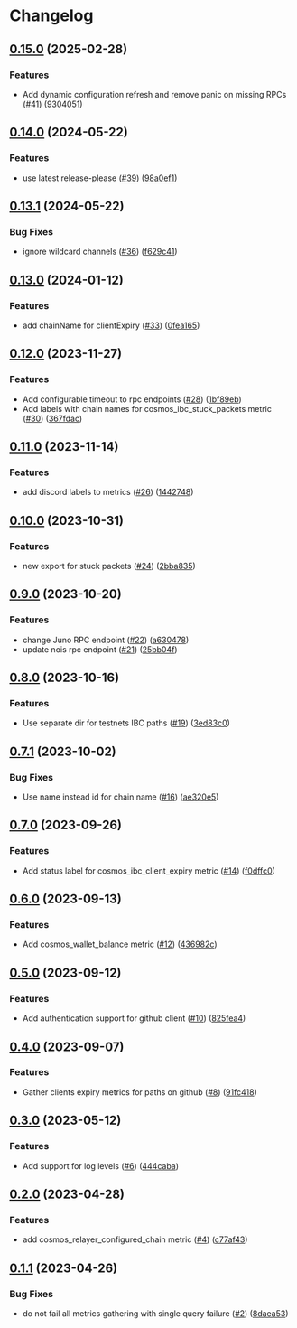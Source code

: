 # Changelog

## [0.15.0](https://github.com/archway-network/relayer_exporter/compare/v0.14.0...v0.15.0) (2025-02-28)


### Features

* Add dynamic configuration refresh and remove panic on missing RPCs ([#41](https://github.com/archway-network/relayer_exporter/issues/41)) ([9304051](https://github.com/archway-network/relayer_exporter/commit/93040513ff86fc0a4f5c929eee190634ff31a245))

## [0.14.0](https://github.com/archway-network/relayer_exporter/compare/v0.13.1...v0.14.0) (2024-05-22)


### Features

* use latest release-please ([#39](https://github.com/archway-network/relayer_exporter/issues/39)) ([98a0ef1](https://github.com/archway-network/relayer_exporter/commit/98a0ef1b5d6f3a5f9a7a5d103a49ec78e326c785))

## [0.13.1](https://github.com/archway-network/relayer_exporter/compare/v0.13.0...v0.13.1) (2024-05-22)


### Bug Fixes

* ignore wildcard channels ([#36](https://github.com/archway-network/relayer_exporter/issues/36)) ([f629c41](https://github.com/archway-network/relayer_exporter/commit/f629c41e94ce72e3b9b8f7b752b2a58638de0269))

## [0.13.0](https://github.com/archway-network/relayer_exporter/compare/v0.12.0...v0.13.0) (2024-01-12)


### Features

* add chainName for clientExpiry ([#33](https://github.com/archway-network/relayer_exporter/issues/33)) ([0fea165](https://github.com/archway-network/relayer_exporter/commit/0fea1656a18ef27602938a42419ef69e641482d1))

## [0.12.0](https://github.com/archway-network/relayer_exporter/compare/v0.11.0...v0.12.0) (2023-11-27)


### Features

* Add configurable timeout to rpc endpoints ([#28](https://github.com/archway-network/relayer_exporter/issues/28)) ([1bf89eb](https://github.com/archway-network/relayer_exporter/commit/1bf89eb0309d41d23cc355448f77144d876ec34d))
* Add labels with chain names for cosmos_ibc_stuck_packets metric ([#30](https://github.com/archway-network/relayer_exporter/issues/30)) ([367fdac](https://github.com/archway-network/relayer_exporter/commit/367fdac3f8c0111181be67d6e68324f6dd923464))

## [0.11.0](https://github.com/archway-network/relayer_exporter/compare/v0.10.0...v0.11.0) (2023-11-14)


### Features

* add discord labels to metrics ([#26](https://github.com/archway-network/relayer_exporter/issues/26)) ([1442748](https://github.com/archway-network/relayer_exporter/commit/14427484b9bde6dcfcddcde8268622bf1fc6a443))

## [0.10.0](https://github.com/archway-network/relayer_exporter/compare/v0.9.0...v0.10.0) (2023-10-31)


### Features

* new export for stuck packets ([#24](https://github.com/archway-network/relayer_exporter/issues/24)) ([2bba835](https://github.com/archway-network/relayer_exporter/commit/2bba8359f4488b86230b3c9194fd2cb6011e347e))

## [0.9.0](https://github.com/archway-network/relayer_exporter/compare/v0.8.0...v0.9.0) (2023-10-20)


### Features

* change Juno RPC endpoint ([#22](https://github.com/archway-network/relayer_exporter/issues/22)) ([a630478](https://github.com/archway-network/relayer_exporter/commit/a63047843dbee597f59bb1234b194c3382eb8f6f))
* update nois rpc endpoint ([#21](https://github.com/archway-network/relayer_exporter/issues/21)) ([25bb04f](https://github.com/archway-network/relayer_exporter/commit/25bb04f1f43321792d304b7eef0bf4b79ed411d0))

## [0.8.0](https://github.com/archway-network/relayer_exporter/compare/v0.7.1...v0.8.0) (2023-10-16)


### Features

* Use separate dir for testnets IBC paths ([#19](https://github.com/archway-network/relayer_exporter/issues/19)) ([3ed83c0](https://github.com/archway-network/relayer_exporter/commit/3ed83c03836df28c90889478f068d7be3ae359d5))

## [0.7.1](https://github.com/archway-network/relayer_exporter/compare/v0.7.0...v0.7.1) (2023-10-02)


### Bug Fixes

* Use name instead id for chain name ([#16](https://github.com/archway-network/relayer_exporter/issues/16)) ([ae320e5](https://github.com/archway-network/relayer_exporter/commit/ae320e5a612f14a1ded2f03247a60e9931a40069))

## [0.7.0](https://github.com/archway-network/relayer_exporter/compare/v0.6.0...v0.7.0) (2023-09-26)


### Features

* Add status label for cosmos_ibc_client_expiry metric ([#14](https://github.com/archway-network/relayer_exporter/issues/14)) ([f0dffc0](https://github.com/archway-network/relayer_exporter/commit/f0dffc0e3fd001a107ada8ed4f478ad3d29bf701))

## [0.6.0](https://github.com/archway-network/relayer_exporter/compare/v0.5.0...v0.6.0) (2023-09-13)


### Features

* Add cosmos_wallet_balance metric ([#12](https://github.com/archway-network/relayer_exporter/issues/12)) ([436982c](https://github.com/archway-network/relayer_exporter/commit/436982c5f83a97f73c3e4b6700f97bee68e5c2d6))

## [0.5.0](https://github.com/archway-network/relayer_exporter/compare/v0.4.0...v0.5.0) (2023-09-12)


### Features

* Add authentication support for github client ([#10](https://github.com/archway-network/relayer_exporter/issues/10)) ([825fea4](https://github.com/archway-network/relayer_exporter/commit/825fea4ceb1654b02228f7403724d8db46e9a1a1))

## [0.4.0](https://github.com/archway-network/relayer_exporter/compare/v0.3.0...v0.4.0) (2023-09-07)


### Features

* Gather clients expiry metrics for paths on github ([#8](https://github.com/archway-network/relayer_exporter/issues/8)) ([91fc418](https://github.com/archway-network/relayer_exporter/commit/91fc418769041b6865677f049e48f021738e0329))

## [0.3.0](https://github.com/archway-network/relayer_exporter/compare/v0.2.0...v0.3.0) (2023-05-12)


### Features

* Add support for log levels ([#6](https://github.com/archway-network/relayer_exporter/issues/6)) ([444caba](https://github.com/archway-network/relayer_exporter/commit/444caba6f2526203ea27d543f5123a297e3175a7))

## [0.2.0](https://github.com/archway-network/relayer_exporter/compare/v0.1.1...v0.2.0) (2023-04-28)


### Features

* add cosmos_relayer_configured_chain metric ([#4](https://github.com/archway-network/relayer_exporter/issues/4)) ([c77af43](https://github.com/archway-network/relayer_exporter/commit/c77af4369c3b5911681dfff54e9593ef6fd94548))

## [0.1.1](https://github.com/archway-network/relayer_exporter/compare/v0.1.0...v0.1.1) (2023-04-26)


### Bug Fixes

* do not fail all metrics gathering with single query failure ([#2](https://github.com/archway-network/relayer_exporter/issues/2)) ([8daea53](https://github.com/archway-network/relayer_exporter/commit/8daea535dfff140f607ccdb7dce668c4bfaebc59))
